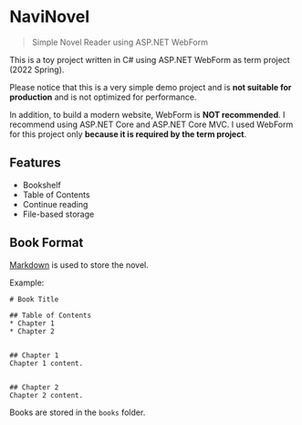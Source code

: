 # NaviNovel
> Simple Novel Reader using ASP.NET WebForm

This is a toy project written in C# using ASP.NET WebForm as term project (2022 Spring).

Please notice that this is a very simple demo project and is **not suitable for production** and is not optimized for performance.

In addition, to build a modern website, WebForm is **NOT recommended**. I recommend using ASP.NET Core and ASP.NET Core MVC. I used WebForm for this project only **because it is required by the term project**.


## Features
* Bookshelf
* Table of Contents
* Continue reading
* File-based storage


## Book Format
[Markdown](https://en.wikipedia.org/wiki/Markdown) is used to store the novel.

Example:

```
# Book Title

## Table of Contents
* Chapter 1
* Chapter 2


## Chapter 1
Chapter 1 content.


## Chapter 2
Chapter 2 content.
```

Books are stored in the `books` folder.
